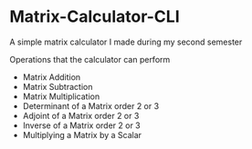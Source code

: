 # Matrix-Calculator-CLI
A simple matrix calculator I made during my second semester 

Operations that the calculator can perform
* Matrix Addition
* Matrix Subtraction
* Matrix Multiplication
* Determinant of a Matrix order 2 or 3
* Adjoint of a Matrix order 2 or 3
* Inverse of a Matrix order 2 or 3
* Multiplying a Matrix by a Scalar
